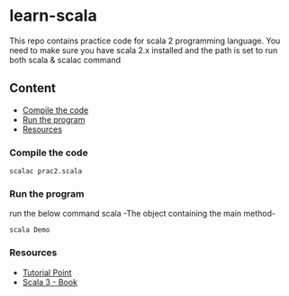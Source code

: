 # learn-scala
This repo contains practice code for scala 2 programming language. You need to make sure you have scala 2.x installed and the path is set to run both scala & scalac command
## Content
  - [Compile the code](#compile-the-code)
  - [Run the program](#run-the-program)
  - [Resources](#resources)

### Compile the code
```
scalac prac2.scala
```

### Run the program
run the below command scala -The object containing the main method-
```
scala Demo
```

### Resources
- [Tutorial Point](https://www.tutorialspoint.com/scala/scala_overview.htm)
- [Scala 3 - Book](https://docs.scala-lang.org/scala3/book/scala-features.html)